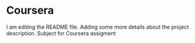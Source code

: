 # Coursera
I am editing the README file. Adding some more details about the project description.
Subject for Coursera assigment
